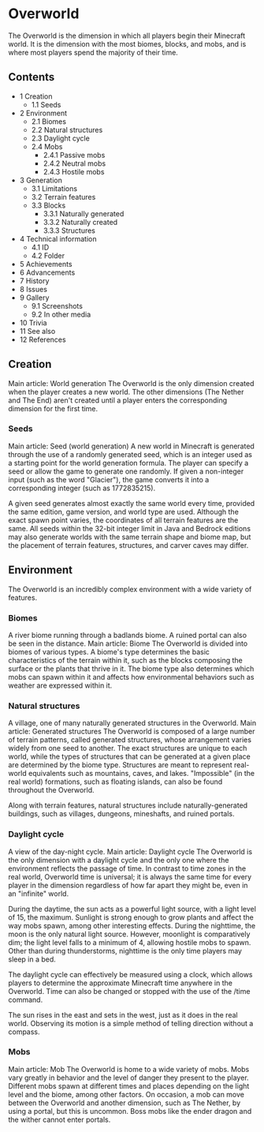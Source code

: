 # Overworld
The Overworld is the dimension in which all players begin their Minecraft world. It is the dimension with the most biomes, blocks, and mobs, and is where most players spend the majority of their time.

## Contents
- 1 Creation
	- 1.1 Seeds
- 2 Environment
	- 2.1 Biomes
	- 2.2 Natural structures
	- 2.3 Daylight cycle
	- 2.4 Mobs
		- 2.4.1 Passive mobs
		- 2.4.2 Neutral mobs
		- 2.4.3 Hostile mobs
- 3 Generation
	- 3.1 Limitations
	- 3.2 Terrain features
	- 3.3 Blocks
		- 3.3.1 Naturally generated
		- 3.3.2 Naturally created
		- 3.3.3 Structures
- 4 Technical information
	- 4.1 ID
	- 4.2 Folder
- 5 Achievements
- 6 Advancements
- 7 History
- 8 Issues
- 9 Gallery
	- 9.1 Screenshots
	- 9.2 In other media
- 10 Trivia
- 11 See also
- 12 References

## Creation
Main article: World generation
The Overworld is the only dimension created when the player creates a new world. The other dimensions (The Nether and The End) aren't created until a player enters the corresponding dimension for the first time.

### Seeds
Main article: Seed (world generation)
A new world in Minecraft is generated through the use of a randomly generated seed, which is an integer used as a starting point for the world generation formula. The player can specify a seed or allow the game to generate one randomly. If given a non-integer input (such as the word "Glacier"), the game converts it into a corresponding integer (such as 1772835215). 

A given seed generates almost exactly the same world every time, provided the same edition, game version, and world type are used. Although the exact spawn point varies, the coordinates of all terrain features are the same. All seeds within the 32-bit integer limit in Java and Bedrock editions may also generate worlds with the same terrain shape and biome map, but the placement of terrain features, structures, and carver caves may differ.

## Environment
The Overworld is an incredibly complex environment with a wide variety of features.

### Biomes
A river biome running through a badlands biome. A ruined portal can also be seen in the distance.
Main article: Biome
The Overworld is divided into biomes of various types. A biome's type determines the basic characteristics of the terrain within it, such as the blocks composing the surface or the plants that thrive in it. The biome type also determines which mobs can spawn within it and affects how environmental behaviors such as weather are expressed within it.

### Natural structures
A village, one of many naturally generated structures in the Overworld.
Main article: Generated structures
The Overworld is composed of a large number of terrain patterns, called generated structures, whose arrangement varies widely from one seed to another. The exact structures are unique to each world, while the types of structures that can be generated at a given place are determined by the biome type. Structures are meant to represent real-world equivalents such as mountains, caves, and lakes. "Impossible" (in the real world) formations, such as floating islands, can also be found throughout the Overworld.

Along with terrain features, natural structures include naturally-generated buildings, such as villages, dungeons, mineshafts, and ruined portals.

### Daylight cycle
A view of the day-night cycle.
Main article: Daylight cycle
The Overworld is the only dimension with a daylight cycle and the only one where the environment reflects the passage of time. In contrast to time zones in the real world, Overworld time is universal; it is always the same time for every player in the dimension regardless of how far apart they might be, even in an "infinite" world.

During the daytime, the sun acts as a powerful light source, with a light level of 15, the maximum. Sunlight is strong enough to grow plants and affect the way mobs spawn, among other interesting effects. During the nighttime, the moon is the only natural light source. However, moonlight is comparatively dim; the light level falls to a minimum of 4, allowing hostile mobs to spawn. Other than during thunderstorms, nighttime is the only time players may sleep in a bed.

The daylight cycle can effectively be measured using a clock, which allows players to determine the approximate Minecraft time anywhere in the Overworld. Time can also be changed or stopped with the use of the /time command.

The sun rises in the east and sets in the west, just as it does in the real world. Observing its motion is a simple method of telling direction without a compass.

### Mobs
Main article: Mob
The Overworld is home to a wide variety of mobs. Mobs vary greatly in behavior and the level of danger they present to the player. Different mobs spawn at different times and places depending on the light level and the biome, among other factors. On occasion, a mob can move between the Overworld and another dimension, such as The Nether, by using a portal, but this is uncommon. Boss mobs like the ender dragon and the wither cannot enter portals.

